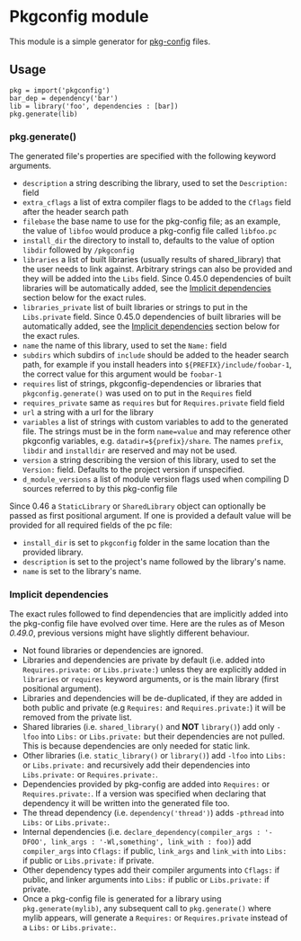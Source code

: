 # Pkgconfig module

This module is a simple generator for
[pkg-config](https://pkg-config.freedesktop.org/) files.

## Usage

```meson
pkg = import('pkgconfig')
bar_dep = dependency('bar')
lib = library('foo', dependencies : [bar])
pkg.generate(lib)
```

### pkg.generate()

The generated file's properties are specified with the following
keyword arguments.

- `description` a string describing the library, used to set the `Description:` field
- `extra_cflags` a list of extra compiler flags to be added to the
  `Cflags` field after the header search path
- `filebase` the base name to use for the pkg-config file; as an
  example, the value of `libfoo` would produce a pkg-config file called
  `libfoo.pc`
- `install_dir` the directory to install to, defaults to the value of
  option `libdir` followed by `/pkgconfig`
- `libraries` a list of built libraries (usually results of
  shared_library) that the user needs to link against. Arbitrary strings can
  also be provided and they will be added into the `Libs` field. Since 0.45.0
  dependencies of built libraries will be automatically added, see the
  [Implicit dependencies](#Implicit_dependencies) section below for the exact
  rules.
- `libraries_private` list of built libraries or strings to put in the
  `Libs.private` field. Since 0.45.0 dependencies of built libraries will be
  automatically added, see the [Implicit dependencies](#Implicit_dependencies)
  section below for the exact rules.
- `name` the name of this library, used to set the `Name:` field
- `subdirs` which subdirs of `include` should be added to the header
  search path, for example if you install headers into
  `${PREFIX}/include/foobar-1`, the correct value for this argument
  would be `foobar-1`
- `requires` list of strings, pkgconfig-dependencies or libraries that
   `pkgconfig.generate()` was used on to put in the `Requires` field
- `requires_private` same as `requires` but for `Requires.private` field
  field
- `url` a string with a url for the library
- `variables` a list of strings with custom variables to add to the
  generated file. The strings must be in the form `name=value` and may
  reference other pkgconfig variables,
  e.g. `datadir=${prefix}/share`. The names `prefix`, `libdir` and
  `installdir` are reserved and may not be used.
- `version` a string describing the version of this library, used to set the
  `Version:` field. Defaults to the project version if unspecified.
- `d_module_versions` a list of module version flags used when compiling
   D sources referred to by this pkg-config file

Since 0.46 a `StaticLibrary` or `SharedLibrary` object can optionally be passed
as first positional argument. If one is provided a default value will be
provided for all required fields of the pc file:
- `install_dir` is set to `pkgconfig` folder in the same location than the provided library.
- `description` is set to the project's name followed by the library's name.
- `name` is set to the library's name.

### Implicit dependencies

The exact rules followed to find dependencies that are implicitly added into the
pkg-config file have evolved over time. Here are the rules as of Meson *0.49.0*,
previous versions might have slightly different behaviour.

- Not found libraries or dependencies are ignored.
- Libraries and dependencies are private by default (i.e. added into
  `Requires.private:` or `Libs.private:`) unless they are explicitly added in
  `libraries` or `requires` keyword arguments, or is the main library (first
  positional argument).
- Libraries and dependencies will be de-duplicated, if they are added in both
  public and private (e.g `Requires:` and `Requires.private:`) it will be removed
  from the private list.
- Shared libraries (i.e. `shared_library()` and **NOT** `library()`) add only
  `-lfoo` into `Libs:` or `Libs.private:` but their dependencies are not pulled.
  This is because dependencies are only needed for static link.
- Other libraries (i.e. `static_library()` or `library()`) add `-lfoo` into `Libs:`
  or `Libs.private:` and recursively add their dependencies into `Libs.private:` or
  `Requires.private:`.
- Dependencies provided by pkg-config are added into `Requires:` or
  `Requires.private:`. If a version was specified when declaring that dependency
  it will be written into the generated file too.
- The thread dependency (i.e. `dependency('thread')`) adds `-pthread` into
  `Libs:` or `Libs.private:`.
- Internal dependencies (i.e.
  `declare_dependency(compiler_args : '-DFOO', link_args : '-Wl,something', link_with : foo)`)
  add `compiler_args` into `Cflags:` if public, `link_args` and `link_with` into
  `Libs:` if public or `Libs.private:` if private.
- Other dependency types add their compiler arguments into `Cflags:` if public,
  and linker arguments into `Libs:` if public or `Libs.private:` if private.
- Once a pkg-config file is generated for a library using `pkg.generate(mylib)`,
  any subsequent call to `pkg.generate()` where mylib appears, will generate a
  `Requires:` or `Requires.private` instead of a `Libs:` or `Libs.private:`.
